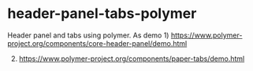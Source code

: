 header-panel-tabs-polymer
=========================

Header panel and tabs using polymer. As demo 1) https://www.polymer-project.org/components/core-header-panel/demo.html

2) https://www.polymer-project.org/components/paper-tabs/demo.html
